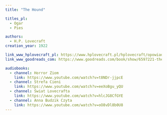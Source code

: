```yaml
---
title: "The Hound"

titles_pl:
  - Ogar
  - Pies

authors:
  - H.P. Lovecraft
creation_year: 1922

link_www_hplovecraft_pl: https://www.hplovecraft.pl/hplovecraft/opowiadania-nowele-powiesci/the-hound/
link_www_goodreads_com: https://www.goodreads.com/book/show/6597221-the-hound

audiobooks:
  - channel: Horror Ziom
    link: https://www.youtube.com/watch?v=t8NDr-jjpcE
  - channel: Strefa Cieni
    link: https://www.youtube.com/watch?v=eeXoBgu_yQU
  - channel: Świat Lovecrafta
    link: https://www.youtube.com/watch?v=hlcJG8CfGYE
  - channel: Anna Budzik Czyta
    link: https://www.youtube.com/watch?v=oO8vDl8b0U8
---
```


